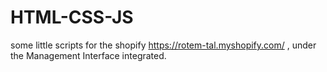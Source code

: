 # HTML-CSS-JS
some little scripts for the shopify https://rotem-tal.myshopify.com/ , under the Management Interface integrated.
